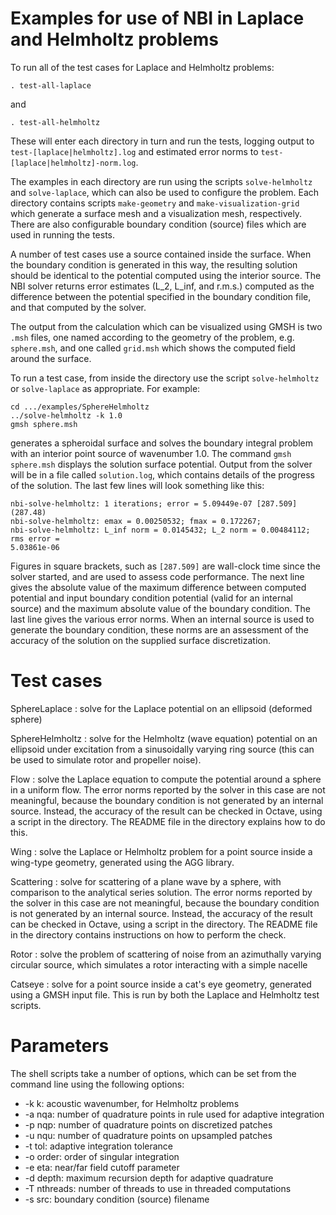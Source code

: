 # Examples for use of NBI in Laplace and Helmholtz problems

To run all of the test cases for Laplace and Helmholtz problems:

`. test-all-laplace`

and

`. test-all-helmholtz`

These will enter each directory in turn and run the tests, logging
output to `test-[laplace|helmholtz].log` and estimated error norms to
`test-[laplace|helmholtz]-norm.log`.

The examples in each directory are run using the scripts
`solve-helmholtz` and `solve-laplace`, which can also be used to
configure the problem. Each directory contains scripts `make-geometry`
and `make-visualization-grid` which generate a surface mesh and a
visualization mesh, respectively. There are also configurable boundary
condition (source) files which are used in running the tests.

A number of test cases use a source contained inside the surface. When
the boundary condition is generated in this way, the resulting
solution should be identical to the potential computed using the
interior source. The NBI solver returns error estimates (L_2, L_inf,
and r.m.s.) computed as the difference between the potential specified
in the boundary condition file, and that computed by the solver.

The output from the calculation which can be visualized using GMSH is
two `.msh` files, one named according to the geometry of the problem,
e.g. `sphere.msh`, and one called `grid.msh` which shows the computed
field around the surface.

To run a test case, from inside the directory use the script
`solve-helmholtz` or `solve-laplace` as appropriate. For example:

```
cd .../examples/SphereHelmholtz
../solve-helmholtz -k 1.0
gmsh sphere.msh
```

generates a spheroidal surface and solves the boundary integral
problem with an interior point source of wavenumber 1.0. The command
`gmsh sphere.msh` displays the solution surface potential. Output from
the solver will be in a file called `solution.log`, which contains
details of the progress of the solution. The last few lines will look
something like this:

```
nbi-solve-helmholtz: 1 iterations; error = 5.09449e-07 [287.509] (287.48)
nbi-solve-helmholtz: emax = 0.00250532; fmax = 0.172267;
nbi-solve-helmholtz: L_inf norm = 0.0145432; L_2 norm = 0.00484112; rms error = 
5.03861e-06
```

Figures in square brackets, such as `[287.509]` are wall-clock time
since the solver started, and are used to assess code performance. The
next line gives the absolute value of the maximum difference between
computed potential and input boundary condition potential (valid for
an internal source) and the maximum absolute value of the boundary
condition. The last line gives the various error norms. When an
internal source is used to generate the boundary condition, these
norms are an assessment of the accuracy of the solution on the
supplied surface discretization. 


# Test cases

SphereLaplace
: solve for the Laplace potential on an ellipsoid (deformed sphere)

SphereHelmholtz
: solve for the Helmholtz (wave equation) potential on an ellipsoid
		 under excitation from a sinusoidally varying ring source
		 (this can be used to simulate rotor and propeller noise).

Flow
: solve the Laplace equation to compute the potential around a
	  sphere in a uniform flow. The error norms reported by the solver
	  in this case are not meaningful, because the boundary condition
	  is not generated by an internal source. Instead, the accuracy of
	  the result can be checked in Octave, using a script in the
	  directory. The README file in the directory explains how to do
	  this. 

Wing
: solve the Laplace or Helmholtz problem for a point source inside
      a wing-type geometry, generated using the AGG library. 

Scattering
: solve for scattering of a plane wave by a sphere, with
	    comparison to the analytical series solution. The error norms
	    reported by the solver in this case are not meaningful,
	    because the boundary condition is not generated by an internal
	    source. Instead, the accuracy of the result can be checked in
	    Octave, using a script in the directory. The README file in
	    the directory contains instructions on how to perform the
	    check.

Rotor
: solve the problem of scattering of noise from an azimuthally
       varying circular source, which simulates a rotor interacting
       with a simple nacelle

Catseye
: solve for a point source inside a cat's eye geometry,
	 generated using a GMSH input file. This is run by both the
	 Laplace and Helmholtz test scripts. 

# Parameters

The shell scripts take a number of options, which can be set from the
command line using the following options:


- -k k:        acoustic wavenumber, for Helmholtz problems
- -a nqa:      number of quadrature points in rule used for adaptive integration
- -p nqp:      number of quadrature points on discretized patches
- -u nqu:      number of quadrature points on upsampled patches
- -t tol:      adaptive integration tolerance
- -o order:    order of singular integration
- -e eta:      near/far field cutoff parameter
- -d depth:    maximum recursion depth for adaptive quadrature
- -T nthreads: number of threads to use in threaded computations
- -s src:      boundary condition (source) filename
